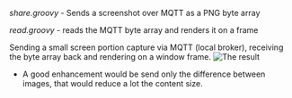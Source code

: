_share.groovy_ - Sends a screenshot over MQTT as a PNG byte array

_read.groovy_ - reads the MQTT byte array and renders it on a frame

Sending a small screen portion capture via MQTT (local broker), receiving the byte array back and rendering on a window frame.
![The result](https://dl.dropboxusercontent.com/u/6575781/gifs/screen-to-mqtt.gif)

* A good enhancement would be send only the difference between images, that would reduce a lot the content size.
